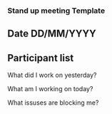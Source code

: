 ### Stand up meeting Template

## Date DD/MM/YYYY

## Participant list




What did I work on yesterday?

What am I working on today?

What issuses are blocking me?

